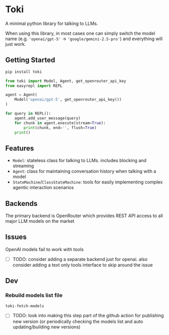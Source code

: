 # Toki
A minimal python library for talking to LLMs.

When using this library, in most cases one can simply switch the model name (e.g. `'openai/gpt-5'` -> `'google/gemini-2.5-pro'`) and everything will just work.

## Getting Started
```bash
pip install toki
```

```python
from toki import Model, Agent, get_openrouter_api_key
from easyrepl import REPL

agent = Agent(
    Model('openai/gpt-5', get_openrouter_api_key())
)

for query in REPL():
    agent.add_user_message(query)
    for chunk in agent.execute(stream=True):
        print(chunk, end='', flush=True)
    print()
```

## Features
- `Model`: stateless class for talking to LLMs. includes blocking and streaming
- `Agent`: class for maintaining conversation history when talking with a model
- `StateMachine`/`ClassStateMachine`: tools for easily implementing complex agentic interaction scenarios

## Backends
The primary backend is OpenRouter which provides REST API access to all major LLM models on the market


## Issues
OpenAI models fail to work with tools
- [ ] TODO: consider adding a separate backend just for openai. also consider adding a text only tools interface to skip around the issue


## Dev
### Rebuild models list file
```bash
toki-fetch-models
```
- [ ] TODO: look into making this step part of the github action for publishing new version (or periodically checking the models list and auto updating/building new versions)